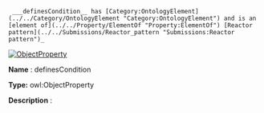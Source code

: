 ```
 ___definesCondition__ has [Category:OntologyElement](../../Category/OntologyElement "Category:OntologyElement") and is an [element of](../../Property/ElementOf "Property:ElementOf") [Reactor pattern](../../Submissions/Reactor_pattern "Submissions:Reactor pattern")_

```


  





[![ObjectProperty](../../images/thumb/c/c3/ObjectProperty.gif/45px-ObjectProperty.gif)](../../Image/ObjectProperty.gif "ObjectProperty")


__Name__ 
 : definesCondition
 



__Type:__ 
 owl:ObjectProperty
 



__Description__ 
 :